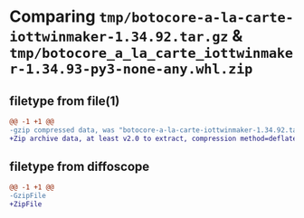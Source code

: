 # Comparing `tmp/botocore-a-la-carte-iottwinmaker-1.34.92.tar.gz` & `tmp/botocore_a_la_carte_iottwinmaker-1.34.93-py3-none-any.whl.zip`

## filetype from file(1)

```diff
@@ -1 +1 @@
-gzip compressed data, was "botocore-a-la-carte-iottwinmaker-1.34.92.tar", last modified: Fri Apr 26 01:01:32 2024, max compression
+Zip archive data, at least v2.0 to extract, compression method=deflate
```

## filetype from diffoscope

```diff
@@ -1 +1 @@
-GzipFile
+ZipFile
```

